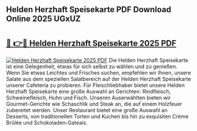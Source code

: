 ## Helden Herzhaft Speisekarte PDF Download Online 2025 UGxUZ

# <h2><a href="http://gc6vh0.nevu.top/?p=Helden+Herzhaft+Speisekarte">🔗 👉🔴 Helden Herzhaft Speisekarte 2025 PDF</a></h2>

[![Helden Herzhaft Speisekarte 2025 PDF](https://i.imgur.com/dBaPXMq.png)](http://gc6vh0.nevu.top/?p=Helden+Herzhaft+Speisekarte)
Die Helden Herzhaft Speisekarte ist eine Gelegenheit, etwas für sich selbst zu wählen und zu genießen. Wenn Sie etwas Leichtes und Frisches suchen, empfehlen wir Ihnen, unsere Salate aus dem speziellen Salatbereich auf der Helden Herzhaft Speisekarte unserer Cafeteria zu probieren. Für Fleischliebhaber bietet unsere Helden Herzhaft Speisekarte eine große Auswahl an Gerichten: Rindfleisch, Schweinefleisch, Huhn und Fisch. Unseren Auserwählten bieten wir Gourmet-Gerichte wie Schaschlik und Steak an, die auf einem Holzfeuer zubereitet werden. Unser Restaurant bietet eine große Auswahl an Desserts, von traditionellen Torten und Kuchen bis hin zu exquisiten Crème Brûlée und Schokoladen-Gateais.
